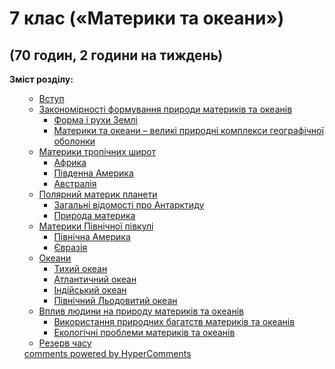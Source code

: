 <div id="hypercomments_widget" class="js-hypercomments-widget invisible"></div>

# 7 клас («Материки та океани»)

## (70 годин, 2 години на тиждень)

<b>Зміст розділу:</b><br>

<ul class="articles" type="disc">
<ul>
    <li><a href="./vstup.md">Вступ</a></li>
    <li><a href="./formuvannya_pryrody_materykyv_ta_okeanyv.md">Закономірності формування природи материків та океанів</a>
        <ul>
            <li><a href="./forma_ta_rukhy_zemly.md">Форма і рухи Землі</a></li>
            <li><a href="./materyky_ta_okeany.md">Материки та океани – великі природні комплекси географічної оболонки</a></li>
        </ul>
    </li>
    <li><a href="./materyky_tropychnykh_shyrot.md">Материки тропічних широт</a>
        <ul>
            <li><a href="./afryka.md">Африка</a></li>
            <li><a href="./pyvdenna_ameryka.md">Південна Америка</a></li>
            <li><a href="./australiya.md">Австралія</a></li>
        </ul>
    </li>
    <li><a href="./polyarnyu_materyk_planety.md">Полярний материк планети</a>
        <ul>
            <li><a href="./antarktyda.md">Загальні відомості про Антарктиду</a></li>
            <li><a href="./pryroda_materyka.md">Природа материка</a></li>
        </ul>
    </li>
    <li><a href="./materyky_pyvnychnoy_pyvkuli.md">Материки Північної півкулі</a>
        <ul>
            <li><a href="./pyvnychna_ameryka.md">Північна Америка</a></li>
            <li><a href="./evraziya.md">Євразія</a></li>
        </ul>
    </li>
    <li><a href="./okeany.md">Океани</a>
        <ul>
            <li><a href="./tykhiy_okean.md">Тихий океан</a></li>
            <li><a href="./atlantychnyu_okean.md">Атлантичний океан</a></li>
            <li><a href="./indiyskyu_okean.md">Індійський океан</a></li>
            <li><a href="./pyvnychnyu_lodovytyu_okean.md">Північний Льодовитий океан</a></li>
        </ul>
    </li>
    <li><a href="./vplyv_ludyny.md">Вплив людини на природу материків та океанів</a>
        <ul>
            <li><a href="./vykorystannya_pryrodnykh_bagatstv.md">Використання природних багатств материків та океанів</a></li>
            <li><a href="./ekologichny_problemy.md">Екологічні проблеми материків та океанів</a></li>
        </ul>
    </li>
    <li><a href="./rezerv.md">Резерв часу</a></li>
</ul>

<div class="js-hypercomments-container">
<a href="http://hypercomments.com" class="hc-link" title="comments widget">comments powered by HyperComments</a>
</div>